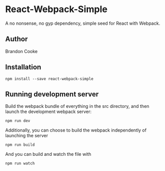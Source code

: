 # React-Webpack-Simple
A no nonsense, no gyp dependency, simple seed for React with Webpack.

## Author
Brandon Cooke

## Installation
```
npm install --save react-webpack-simple
```

## Running development server
Build the webpack bundle of everything in the src directory, 
and then launch the development webpack server:
```
npm run dev
```

Additionally, you can choose to build the webpack independently of launching the server
```
npm run build
```

And you can build and watch the file with 
```
npm run watch
```